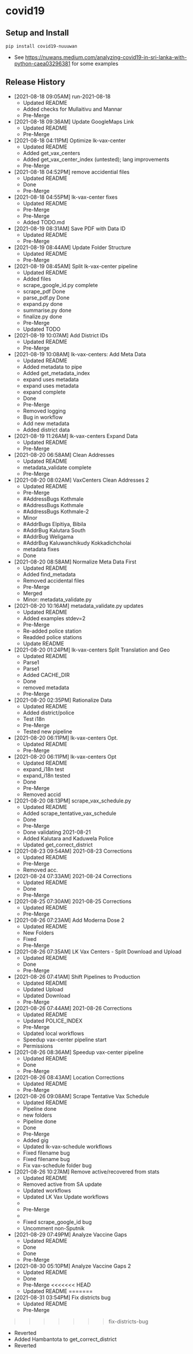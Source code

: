 # covid19

## Setup and Install

```
pip install covid19-nuuuwan
```
* See https://nuwans.medium.com/analyzing-covid19-in-sri-lanka-with-python-caea03296381 for some examples

## Release History

* [2021-08-18 09:05AM] run-2021-08-18
  * Updated README
  * Added checks for Mullaitivu and Mannar
  * Pre-Merge
* [2021-08-18 09:36AM] Update GoogleMaps Link
  * Updated README
  * Pre-Merge
* [2021-08-18 04:11PM] Optimize lk-vax-center
  * Updated README
  * Added get_vax_centers
  * Added get_vax_center_index (untested); lang improvements
  * Pre-Merge
* [2021-08-18 04:52PM] remove accidential files
  * Updated README
  * Done
  * Pre-Merge
* [2021-08-18 04:55PM] lk-vax-center fixes
  * Updated README
  * Pre-Merge
  * Pre-Merge
  * Added TODO.md
* [2021-08-19 08:31AM] Save PDF with Data ID
  * Updated README
  * Pre-Merge
* [2021-08-19 08:44AM] Update Folder Structure
  * Updated README
  * Pre-Merge
* [2021-08-19 08:45AM] Split lk-vax-center pipeline
  * Updated README
  * Added files
  * scrape_google_id.py complete
  * scrape_pdf Done
  * parse_pdf.py Done
  * expand.py done
  * summarise.py done
  * finalize.py done
  * Pre-Merge
  * Updated TODO
* [2021-08-19 10:07AM] Add District IDs
  * Updated README
  * Pre-Merge
* [2021-08-19 10:08AM] lk-vax-centers: Add Meta Data
  * Updated README
  * Added metadata to pipe
  * Added get_metadata_index
  * expand uses metadata
  * expand uses metadata
  * expand complete
  * Done
  * Pre-Merge
  * Removed logging
  * Bug in workflow
  * Add new metadata
  * Added district data
* [2021-08-19 11:26AM] lk-vax-centers Expand Data
  * Updated README
  * Pre-Merge
* [2021-08-20 06:58AM] Clean Addresses
  * Updated README
  * metadata_validate complete
  * Pre-Merge
* [2021-08-20 08:02AM] VaxCenters Clean Addresses 2
  * Updated README
  * Pre-Merge
  * #AddressBugs Kothmale
  * #AddressBugs Kothmale
  * #AddressBugs Kothmale-2
  * Minor
  * #AddrBugs Elpitiya, Bibila
  * #AddrBug Kalutara South
  * #AddrBug Weligama
  * #AddrBug Kaluwanchikudy Kokkadichcholai
  * metadata fixes
  * Done
* [2021-08-20 08:58AM] Normalize Meta Data First
  * Updated README
  * Added find_metadata
  * Removed accidental files
  * Pre-Merge
  * Merged
  * Minor: metadata_validate.py
* [2021-08-20 10:16AM] metadata_validate.py updates
  * Updated README
  * Added examples stdev=2
  * Pre-Merge
  * Re-added police station
  * Readded police stations
  * Update README
* [2021-08-20 01:24PM] lk-vax-centers Split Translation and Geo
  * Updated README
  * Parse1
  * Parse1
  * Added CACHE_DIR
  * Done
  * removed metadata
  * Pre-Merge
* [2021-08-20 02:35PM] Rationalize Data
  * Updated README
  * Added district/police
  * Test i18n
  * Pre-Merge
  * Tested new pipeline
* [2021-08-20 06:11PM] lk-vax-centers Opt.
  * Updated README
  * Pre-Merge
* [2021-08-20 06:11PM] lk-vax-centers Opt
  * Updated README
  * expand_i18n test
  * expand_i18n tested
  * Done
  * Pre-Merge
  * Removed accid
* [2021-08-20 08:13PM] scrape_vax_schedule.py
  * Updated README
  * Added scrape_tentative_vax_schedule
  * Done
  * Pre-Merge
  * Done validating 2021-08-21
  * Added Kalutara and Kaduwela Police
  * Updated get_correct_district
* [2021-08-23 09:54AM] 2021-08-23 Corrections
  * Updated README
  * Pre-Merge
  * Removed acc.
* [2021-08-24 07:33AM] 2021-08-24 Corrections
  * Updated README
  * Done
  * Pre-Merge
* [2021-08-25 07:30AM] 2021-08-25 Corrections
  * Updated README
  * Pre-Merge
* [2021-08-26 07:23AM] Add Moderna Dose 2
  * Updated README
  * New Folders
  * Fixed
  * Pre-Merge
* [2021-08-26 07:35AM] LK Vax Centers - Split Download and Upload
  * Updated README
  * Done
  * Pre-Merge
* [2021-08-26 07:41AM] Shift Pipelines to Production
  * Updated README
  * Updated Upload
  * Updated Download
  * Pre-Merge
* [2021-08-26 07:44AM] 2021-08-26 Corrections
  * Updated README
  * Updated POLICE_INDEX
  * Pre-Merge
  * Updated local workflows
  * Speedup vax-center pipeline start
  * Permissions
* [2021-08-26 08:36AM] Speedup vax-center pipeline
  * Updated README
  * Done
  * Pre-Merge
* [2021-08-26 08:43AM] Location Corrections
  * Updated README
  * Pre-Merge
* [2021-08-26 09:08AM] Scrape Tentative Vax Schedule
  * Updated README
  * Pipeline done
  * new folders
  * Pipeline done
  * Done
  * Pre-Merge
  * Added gig
  * Updated lk-vax-schedule workflows
  * Fixed filename bug
  * Fixed filename bug
  * Fix vax-schedule folder bug
* [2021-08-26 10:27AM] Remove active/recovered from stats
  * Updated README
  * Removed active from SA update
  * Updated workflows
  * Updated LK Vax Update workflows
  * 
  * Pre-Merge
  * 
  * Fixed scrape_google_id bug
  * Uncomment non-Sputnik
* [2021-08-29 07:49PM] Analyze Vaccine Gaps
  * Updated README
  * Done
  * Done
  * Pre-Merge
* [2021-08-30 05:10PM] Analyze Vaccine Gaps 2
  * Updated README
  * Done
  * Pre-Merge
<<<<<<< HEAD
  * Updated README
=======
* [2021-08-31 03:54PM] Fix districts bug
  * Updated README
  * Pre-Merge
>>>>>>> fix-districts-bug
  * Reverted
  * Added Hambantota to get_correct_district
  * Reverted
